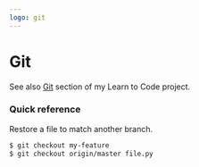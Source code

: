```yaml
---
logo: git
---
```

# Git

See also [Git](https://github.com/MichaelCurrin/learn-to-code/tree/master/en/topics/version_control/Git) section of my Learn to Code project.


### Quick reference

Restore a file to match another branch.

```sh
$ git checkout my-feature
$ git checkout origin/master file.py
```
